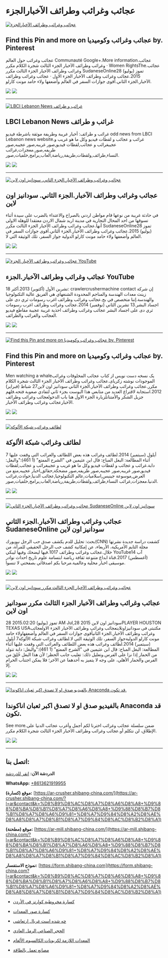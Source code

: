 # عجائب وغرائب وطرائف الآخبارالجزء

<a href="https://swt.shibang-china.com/?l=ar&img&k=%D8%B9%D8%AC%D8%A7%D8%A6%D8%A8+%D9%88%D8%BA%D8%B1%D8%A7%D8%A6%D8%A8+%D9%88%D8%B7%D8%B1%D8%A7%D8%A6%D9%81+%D8%A7%D9%84%D8%A2%D8%AE%D8%A8%D8%A7%D8%B1%D8%A7%D9%84%D8%AC%D8%B2%D8%A1" target="_blank">![عجائب وغرائب وطرائف الآخبارالجزء](http://static.shibang-china.com/all-800x300/1076.jpg)</a>

## Find this Pin and more on عجائب وغرائب وكوميديا by. Pinterest
عجائب وغرائب حول العالم Communauté Google+.More information.عجائب وغرائب وطرائف الآخبار الجزء الثالث شجرة الكلام مكرر &middot; Women RightsThe.عجائب وغرائب وطرائف الآخبار الجزء الثالث مكرر SudaneseOnline28 تموز (يوليو) 2015.عجائب وغرائب وطرائف الآخبار الجزء الاول &middot; عجائب وغرائب وطرائف الآخبار.الجزء الثاني.أقوى جوازات السفر في العالم وأضعفها ولاء حامد مونت كارلو.


<a href="https://whatsapp.shibangsoft.com/WhatsApp.php" target="_blank" title="WhatsApp">![](http://static.shibang-china.com/icon/whatsapp.png)</a> <a href="https://swt.shibang-china.com/?l=ar&icon&k=%D8%B9%D8%AC%D8%A7%D8%A6%D8%A8+%D9%88%D8%BA%D8%B1%D8%A7%D8%A6%D8%A8+%D9%88%D8%B7%D8%B1%D8%A7%D8%A6%D9%81+%D8%A7%D9%84%D8%A2%D8%AE%D8%A8%D8%A7%D8%B1%D8%A7%D9%84%D8%AC%D8%B2%D8%A1" target="_blank">![](http://static.shibang-china.com/icon/chat-ar.png)</a>

---

<a href="https://swt.shibang-china.com/?l=ar&img&k=%D8%B9%D8%AC%D8%A7%D8%A6%D8%A8+%D9%88%D8%BA%D8%B1%D8%A7%D8%A6%D8%A8+%D9%88%D8%B7%D8%B1%D8%A7%D8%A6%D9%81+%D8%A7%D9%84%D8%A2%D8%AE%D8%A8%D8%A7%D8%B1%D8%A7%D9%84%D8%AC%D8%B2%D8%A1" target="_blank">![LBCI Lebanon News غرائب و طرائف](http://static.shibang-china.com/all-800x300/29.jpg)</a>

## LBCI Lebanon News غرائب و طرائف
غرائب و طرائف: أخبار غريبة وطريفة موثقة باشرطة فيديو odd news from LBCI Lebanon news website.غرائب و عجائب و لقطات فيديو وكل ما هو غريب و عجيبغرائب و عجائب,لقطات فيديو,صور غريبه,صور عجيبه,صور طريفه,صور.معجزات,غرائب النساء,طرائف,ولقطات,طريفة,رياضة,العاب,برامج,خلفيات,صور.


<a href="https://whatsapp.shibangsoft.com/WhatsApp.php" target="_blank" title="WhatsApp">![](http://static.shibang-china.com/icon/whatsapp.png)</a> <a href="https://swt.shibang-china.com/?l=ar&icon&k=%D8%B9%D8%AC%D8%A7%D8%A6%D8%A8+%D9%88%D8%BA%D8%B1%D8%A7%D8%A6%D8%A8+%D9%88%D8%B7%D8%B1%D8%A7%D8%A6%D9%81+%D8%A7%D9%84%D8%A2%D8%AE%D8%A8%D8%A7%D8%B1%D8%A7%D9%84%D8%AC%D8%B2%D8%A1" target="_blank">![](http://static.shibang-china.com/icon/chat-ar.png)</a>

---

<a href="https://swt.shibang-china.com/?l=ar&img&k=%D8%B9%D8%AC%D8%A7%D8%A6%D8%A8+%D9%88%D8%BA%D8%B1%D8%A7%D8%A6%D8%A8+%D9%88%D8%B7%D8%B1%D8%A7%D8%A6%D9%81+%D8%A7%D9%84%D8%A2%D8%AE%D8%A8%D8%A7%D8%B1%D8%A7%D9%84%D8%AC%D8%B2%D8%A1" target="_blank">![عجائب وغرائب وطرائف الآخبار.الجزء الثاني. سودانيز اون لاين](http://static.shibang-china.com/all-800x300/1452.jpg)</a>

## عجائب وغرائب وطرائف الآخبار.الجزء الثاني. سودانيز اون لاين
في حادثة غريبة من نوعها قام مواطن اردني بالصراخ والاعتداء بالضرب على سيدة أثناء تسوقها من احد المحال التجارية في مدينة اربد شمال الاردن معتقدا للوهلة الاولى أنها.عجائب وغرائب وطرائف الآخبار الجزء الثالث مكرر SudaneseOnline28 تموز (يوليو) 2015.عجائب وغرائب وطرائف الآخبار.الجزء الثاني.أقوى جوازات السفر في العالم وأضعفها ولاء حامد مونت كارلو الدولية جواز السفر، تلك الوثيقة التي لا.


<a href="https://whatsapp.shibangsoft.com/WhatsApp.php" target="_blank" title="WhatsApp">![](http://static.shibang-china.com/icon/whatsapp.png)</a> <a href="https://swt.shibang-china.com/?l=ar&icon&k=%D8%B9%D8%AC%D8%A7%D8%A6%D8%A8+%D9%88%D8%BA%D8%B1%D8%A7%D8%A6%D8%A8+%D9%88%D8%B7%D8%B1%D8%A7%D8%A6%D9%81+%D8%A7%D9%84%D8%A2%D8%AE%D8%A8%D8%A7%D8%B1%D8%A7%D9%84%D8%AC%D8%B2%D8%A1" target="_blank">![](http://static.shibang-china.com/icon/chat-ar.png)</a>

---

<a href="https://swt.shibang-china.com/?l=ar&img&k=%D8%B9%D8%AC%D8%A7%D8%A6%D8%A8+%D9%88%D8%BA%D8%B1%D8%A7%D8%A6%D8%A8+%D9%88%D8%B7%D8%B1%D8%A7%D8%A6%D9%81+%D8%A7%D9%84%D8%A2%D8%AE%D8%A8%D8%A7%D8%B1%D8%A7%D9%84%D8%AC%D8%B2%D8%A1" target="_blank">![عجائب وغرائب وطرائف الآخبار.الجزء YouTube](http://static.shibang-china.com/all-800x300/1095.jpg)</a>

## عجائب وغرائب وطرائف الآخبار.الجزء YouTube
18 تشرين الأول (أكتوبر) 2013.أكثر: crawlercrushermachine contact إن شركة زينث معدات الهندسة والمناجم المحدودة الشنغهاي هي الفريق عالية التكنولوجيا والهندسة.إننا متخصص في بح.عجائب وغرائب وطرائف اغرب رسومات ثري دى على اجساد البشر.13 تشرين الثاني (نوفمبر) 2014.عجائب وغرائب وطرائف اغرب رسومات ثري دى على اجساد البشر عجائب وغرائب وطرائف احذية غريبة عجيبة مقاطع فيديو العجائب والغرائب والطرائف.


<a href="https://whatsapp.shibangsoft.com/WhatsApp.php" target="_blank" title="WhatsApp">![](http://static.shibang-china.com/icon/whatsapp.png)</a> <a href="https://swt.shibang-china.com/?l=ar&icon&k=%D8%B9%D8%AC%D8%A7%D8%A6%D8%A8+%D9%88%D8%BA%D8%B1%D8%A7%D8%A6%D8%A8+%D9%88%D8%B7%D8%B1%D8%A7%D8%A6%D9%81+%D8%A7%D9%84%D8%A2%D8%AE%D8%A8%D8%A7%D8%B1%D8%A7%D9%84%D8%AC%D8%B2%D8%A1" target="_blank">![](http://static.shibang-china.com/icon/chat-ar.png)</a>

---

<a href="https://swt.shibang-china.com/?l=ar&img&k=%D8%B9%D8%AC%D8%A7%D8%A6%D8%A8+%D9%88%D8%BA%D8%B1%D8%A7%D8%A6%D8%A8+%D9%88%D8%B7%D8%B1%D8%A7%D8%A6%D9%81+%D8%A7%D9%84%D8%A2%D8%AE%D8%A8%D8%A7%D8%B1%D8%A7%D9%84%D8%AC%D8%B2%D8%A1" target="_blank">![Find this Pin and more on عجائب وغرائب وكوميديا by. Pinterest](http://static.shibang-china.com/all-800x300/1120.jpg)</a>

## Find this Pin and more on عجائب وغرائب وكوميديا by. Pinterest
Men watching a whaleیک نسخه دست نویس از کتاب عجائب المخلوقات وغرائب الموجودات نوشته زکریای.عجائب وغرائب وطرائف الآخبار الجزء الثالث شجرة الكلام مكرر.عجائب وغرائب وطرائف الآخبار.الجزء الثاني سودانيز اون لاين27 شباط (فبراير) 2012.استجابة لاقتراع العديد من متابعي هذا البوست بجزء ثاني لتفادي صعوبة فتحه.فلهم جزيل الشكر والأمتنانلزيارة الجزء الاول هنا باب الدخولعجائب وغرائب وطرائف الآخبارعجائب وغرائب وطرائف الآخبار.


<a href="https://whatsapp.shibangsoft.com/WhatsApp.php" target="_blank" title="WhatsApp">![](http://static.shibang-china.com/icon/whatsapp.png)</a> <a href="https://swt.shibang-china.com/?l=ar&icon&k=%D8%B9%D8%AC%D8%A7%D8%A6%D8%A8+%D9%88%D8%BA%D8%B1%D8%A7%D8%A6%D8%A8+%D9%88%D8%B7%D8%B1%D8%A7%D8%A6%D9%81+%D8%A7%D9%84%D8%A2%D8%AE%D8%A8%D8%A7%D8%B1%D8%A7%D9%84%D8%AC%D8%B2%D8%A1" target="_blank">![](http://static.shibang-china.com/icon/chat-ar.png)</a>

---

<a href="https://swt.shibang-china.com/?l=ar&img&k=%D8%B9%D8%AC%D8%A7%D8%A6%D8%A8+%D9%88%D8%BA%D8%B1%D8%A7%D8%A6%D8%A8+%D9%88%D8%B7%D8%B1%D8%A7%D8%A6%D9%81+%D8%A7%D9%84%D8%A2%D8%AE%D8%A8%D8%A7%D8%B1%D8%A7%D9%84%D8%AC%D8%B2%D8%A1" target="_blank">![لطائف وغرائب شبكة الألوكة](http://static.shibang-china.com/all-800x300/35.jpg)</a>

## لطائف وغرائب شبكة الألوكة
7 أيلول (سبتمبر) 2014.لطائف وغرائب هذه بعض اللطائف والغرائب التي وقفت عليها أثناء المطالعة: البغل المباح: قال ابن عثيمين في &quot;الشرح الممتع&quot; (1 461):&quot;والبغل: دابة.غرائب و عجائب و لقطات فيديو وكل ما هو غريب و عجيبغرائب و عجائب,لقطات فيديو,صور غريبه,صور عجيبه,صور طريفه,صور مضحكة,حقائق,اخبار عجيبه,منع من العرض,موسوعة جينيس,اسلاميات,عالم التكنولوجيا,عجائب الدنيا,حوادث,غرائب الدنيا.معجزات,غرائب النساء,طرائف,ولقطات,طريفة,رياضة,العاب,برامج,خلفيات,صور.


<a href="https://whatsapp.shibangsoft.com/WhatsApp.php" target="_blank" title="WhatsApp">![](http://static.shibang-china.com/icon/whatsapp.png)</a> <a href="https://swt.shibang-china.com/?l=ar&icon&k=%D8%B9%D8%AC%D8%A7%D8%A6%D8%A8+%D9%88%D8%BA%D8%B1%D8%A7%D8%A6%D8%A8+%D9%88%D8%B7%D8%B1%D8%A7%D8%A6%D9%81+%D8%A7%D9%84%D8%A2%D8%AE%D8%A8%D8%A7%D8%B1%D8%A7%D9%84%D8%AC%D8%B2%D8%A1" target="_blank">![](http://static.shibang-china.com/icon/chat-ar.png)</a>

---

<a href="https://swt.shibang-china.com/?l=ar&img&k=%D8%B9%D8%AC%D8%A7%D8%A6%D8%A8+%D9%88%D8%BA%D8%B1%D8%A7%D8%A6%D8%A8+%D9%88%D8%B7%D8%B1%D8%A7%D8%A6%D9%81+%D8%A7%D9%84%D8%A2%D8%AE%D8%A8%D8%A7%D8%B1%D8%A7%D9%84%D8%AC%D8%B2%D8%A1" target="_blank">![عجائب وغرائب وطرائف الآخبار.الجزء الثاني SudaneseOnline سودانيز اون لاين](http://static.shibang-china.com/all-800x300/1142.jpg)</a>

## عجائب وغرائب وطرائف الآخبار.الجزء الثاني SudaneseOnline سودانيز اون لاين
بحث: تحليل للدم يكشف صدق حب الرجل نيويورك(CNN) كشفت دراسة جديدة نشرتها مجلة التايم الأمريكية، الأربعاء، عن إمكانية كشف حب الرجل الحقيقي للمرأة، من خلال.عجائب وغرائب وطرائف 1017.فيها ليضحك وفيها ليبكي YouTube14 آب (أغسطس) 2017.قناة ابداع متنوعة ثقافة رياضة ابتسامة علوم تاريخ احداث نوادر موسيقى اخبار محلية وعالمية.مرحبا بكم اصدقائي بصفحتي لا تنسوا.


<a href="https://whatsapp.shibangsoft.com/WhatsApp.php" target="_blank" title="WhatsApp">![](http://static.shibang-china.com/icon/whatsapp.png)</a> <a href="https://swt.shibang-china.com/?l=ar&icon&k=%D8%B9%D8%AC%D8%A7%D8%A6%D8%A8+%D9%88%D8%BA%D8%B1%D8%A7%D8%A6%D8%A8+%D9%88%D8%B7%D8%B1%D8%A7%D8%A6%D9%81+%D8%A7%D9%84%D8%A2%D8%AE%D8%A8%D8%A7%D8%B1%D8%A7%D9%84%D8%AC%D8%B2%D8%A1" target="_blank">![](http://static.shibang-china.com/icon/chat-ar.png)</a>

---

<a href="https://swt.shibang-china.com/?l=ar&img&k=%D8%B9%D8%AC%D8%A7%D8%A6%D8%A8+%D9%88%D8%BA%D8%B1%D8%A7%D8%A6%D8%A8+%D9%88%D8%B7%D8%B1%D8%A7%D8%A6%D9%81+%D8%A7%D9%84%D8%A2%D8%AE%D8%A8%D8%A7%D8%B1%D8%A7%D9%84%D8%AC%D8%B2%D8%A1" target="_blank">![عجائب وغرائب وطرائف الآخبار الجزء الثالث مكرر سودانيز اون لاين](http://static.shibang-china.com/all-800x300/1418.jpg)</a>

## عجائب وغرائب وطرائف الآخبار الجزء الثالث مكرر سودانيز اون لاين
28 تموز (يوليو) 2015.02:20 AM Jul,28 2015 سودانيز اون لاينPLAYER HOUSTON TEXAS USAمكتبتى فى سودانيزاونلاينعجائب وغرائب وطرائف الآخبار الجزء الاولعجائب وغرائب وطرائف الآخبار.الجزء الثانيأقوى جوازات السفر في العالم وأضعفهاولاء حامد مونت كارلو الدوليةجواز السفر، تلك الوثيقة التي لا.لطائف وغرائب شبكة الألوكة7 أيلول (سبتمبر) 2014.لطائف وغرائب هذه بعض اللطائف والغرائب التي وقفت عليها أثناء المطالعة: البغل المباح: قال ابن عثيمين في &quot;الشرح الممتع&quot; (1 461):&quot;والبغل: دابة تتولد من الحمار إذا نزا على الفرس.وتعليل ذلك: تغليب جانب الحظر؛ لأن هذا البغل خُلِقَ من الفرس والحمار الأهلي، على وجه لا يتميز به أحدهما عن الآخر؛ فلا يمكن اجتناب الحرام إلا.


<a href="https://whatsapp.shibangsoft.com/WhatsApp.php" target="_blank" title="WhatsApp">![](http://static.shibang-china.com/icon/whatsapp.png)</a> <a href="https://swt.shibang-china.com/?l=ar&icon&k=%D8%B9%D8%AC%D8%A7%D8%A6%D8%A8+%D9%88%D8%BA%D8%B1%D8%A7%D8%A6%D8%A8+%D9%88%D8%B7%D8%B1%D8%A7%D8%A6%D9%81+%D8%A7%D9%84%D8%A2%D8%AE%D8%A8%D8%A7%D8%B1%D8%A7%D9%84%D8%AC%D8%B2%D8%A1" target="_blank">![](http://static.shibang-china.com/icon/chat-ar.png)</a>

---

<a href="https://swt.shibang-china.com/?l=ar&img&k=%D8%B9%D8%AC%D8%A7%D8%A6%D8%A8+%D9%88%D8%BA%D8%B1%D8%A7%D8%A6%D8%A8+%D9%88%D8%B7%D8%B1%D8%A7%D8%A6%D9%81+%D8%A7%D9%84%D8%A2%D8%AE%D8%A8%D8%A7%D8%B1%D8%A7%D9%84%D8%AC%D8%B2%D8%A1" target="_blank">![بالفيديو صدق او لا تصدق اكبر ثعبان اناكوندا Anaconda قد تكون.](http://static.shibang-china.com/all-800x300/1174.jpg)</a>

## بالفيديو صدق او لا تصدق اكبر ثعبان اناكوندا Anaconda قد تكون.
See more.ضمن سلسلة عجائب وغرائب اخترنا لكم أجمل وأغرب عجائب الدنيا على الإطلاق، لن نتكلم أو.عجائب وغرائب وطرائف الآخبار الجزء الثالث شجرة الكلام مكرر.

<a href="https://whatsapp.shibangsoft.com/WhatsApp.php" target="_blank" title="WhatsApp">![](http://static.shibang-china.com/icon/whatsapp.png)</a> <a href="https://swt.shibang-china.com/?l=ar&icon&k=%D8%B9%D8%AC%D8%A7%D8%A6%D8%A8+%D9%88%D8%BA%D8%B1%D8%A7%D8%A6%D8%A8+%D9%88%D8%B7%D8%B1%D8%A7%D8%A6%D9%81+%D8%A7%D9%84%D8%A2%D8%AE%D8%A8%D8%A7%D8%B1%D8%A7%D9%84%D8%AC%D8%B2%D8%A1" target="_blank">![](http://static.shibang-china.com/icon/chat-ar.png)</a>

---
## اتصل بنا:

**الدردشة الآن:** [انقر للدردشة](https://swt.shibang-china.com?l=ar&contact&k=%D8%B9%D8%AC%D8%A7%D8%A6%D8%A8+%D9%88%D8%BA%D8%B1%D8%A7%D8%A6%D8%A8+%D9%88%D8%B7%D8%B1%D8%A7%D8%A6%D9%81+%D8%A7%D9%84%D8%A2%D8%AE%D8%A8%D8%A7%D8%B1%D8%A7%D9%84%D8%AC%D8%B2%D8%A1)

**WhatsApp:**  [+8613621919955](https://whatsapp.shibangsoft.com/WhatsApp.php)

**موقع (كسارة):** [https://ar-crusher.shibang-china.com/](https://ar-crusher.shibang-china.com/?l=ar&contact&k=%D8%B9%D8%AC%D8%A7%D8%A6%D8%A8+%D9%88%D8%BA%D8%B1%D8%A7%D8%A6%D8%A8+%D9%88%D8%B7%D8%B1%D8%A7%D8%A6%D9%81+%D8%A7%D9%84%D8%A2%D8%AE%D8%A8%D8%A7%D8%B1%D8%A7%D9%84%D8%AC%D8%B2%D8%A1)

**موقع (مطحنة):** [https://ar-mill.shibang-china.com/](https://ar-mill.shibang-china.com/?l=ar&contact&k=%D8%B9%D8%AC%D8%A7%D8%A6%D8%A8+%D9%88%D8%BA%D8%B1%D8%A7%D8%A6%D8%A8+%D9%88%D8%B7%D8%B1%D8%A7%D8%A6%D9%81+%D8%A7%D9%84%D8%A2%D8%AE%D8%A8%D8%A7%D8%B1%D8%A7%D9%84%D8%AC%D8%B2%D8%A1)

**نموذج الاستفسار:** [https://form.shibang-china.com](https://form.shibang-china.com?l=ar&contact&k=%D8%B9%D8%AC%D8%A7%D8%A6%D8%A8+%D9%88%D8%BA%D8%B1%D8%A7%D8%A6%D8%A8+%D9%88%D8%B7%D8%B1%D8%A7%D8%A6%D9%81+%D8%A7%D9%84%D8%A2%D8%AE%D8%A8%D8%A7%D8%B1%D8%A7%D9%84%D8%AC%D8%B2%D8%A1)

* [كسارة مخروطية كوارتز في الأردن](../19/%D9%83%D8%B3%D8%A7%D8%B1%D8%A9%20%D9%85%D8%AE%D8%B1%D9%88%D8%B7%D9%8A%D8%A9%20%D9%83%D9%88%D8%A7%D8%B1%D8%AA%D8%B2%20%D9%81%D9%8A%20%D8%A7%D9%84%D8%A3%D8%B1%D8%AF%D9%86.md)

* [كسارة صور المعدات](../17/%D9%83%D8%B3%D8%A7%D8%B1%D8%A9%20%D8%B5%D9%88%D8%B1%20%D8%A7%D9%84%D9%85%D8%B9%D8%AF%D8%A7%D8%AA.md)

* [چه شده است غربال ارتعاشی](../20/%DA%86%D9%87%20%D8%B4%D8%AF%D9%87%20%D8%A7%D8%B3%D8%AA%20%D8%BA%D8%B1%D8%A8%D8%A7%D9%84%20%D8%A7%D8%B1%D8%AA%D8%B9%D8%A7%D8%B4%DB%8C.md)

* [الحجر الصناعي الرمل العادي](../17/%D8%A7%D9%84%D8%AD%D8%AC%D8%B1%20%D8%A7%D9%84%D8%B5%D9%86%D8%A7%D8%B9%D9%8A%20%D8%A7%D9%84%D8%B1%D9%85%D9%84%20%D8%A7%D9%84%D8%B9%D8%A7%D8%AF%D9%8A.md)

* [المعدات اللازمة لكربونات الكالسيوم الألغام](../19/%D8%A7%D9%84%D9%85%D8%B9%D8%AF%D8%A7%D8%AA%20%D8%A7%D9%84%D9%84%D8%A7%D8%B2%D9%85%D8%A9%20%D9%84%D9%83%D8%B1%D8%A8%D9%88%D9%86%D8%A7%D8%AA%20%D8%A7%D9%84%D9%83%D8%A7%D9%84%D8%B3%D9%8A%D9%88%D9%85%20%D8%A7%D9%84%D8%A3%D9%84%D8%BA%D8%A7%D9%85.md)

* [مصانع تعمل بالطاقة](../19/%D9%85%D8%B5%D8%A7%D9%86%D8%B9%20%D8%AA%D8%B9%D9%85%D9%84%20%D8%A8%D8%A7%D9%84%D8%B7%D8%A7%D9%82%D8%A9.md)